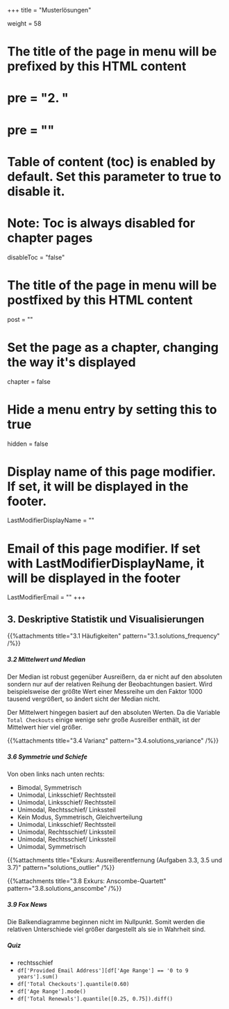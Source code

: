 +++
title = "Musterlösungen"

weight = 58
# The title of the page in menu will be prefixed by this HTML content
# pre = "<b>2. </b>"
# pre = "<i class='fab fa-github'></i>"
# Table of content (toc) is enabled by default. Set this parameter to true to disable it.
# Note: Toc is always disabled for chapter pages
disableToc = "false"

# The title of the page in menu will be postfixed by this HTML content
post = ""
# Set the page as a chapter, changing the way it's displayed
chapter = false
# Hide a menu entry by setting this to true
hidden = false
# Display name of this page modifier. If set, it will be displayed in the footer.
LastModifierDisplayName = ""
# Email of this page modifier. If set with LastModifierDisplayName, it will be displayed in the footer
LastModifierEmail = ""
+++

## 3. Deskriptive Statistik und Visualisierungen



{{%attachments title="3.1 Häufigkeiten" pattern="3.1.solutions_frequency" /%}}



##### 3.2 Mittelwert und Median

Der Median ist robust gegenüber Ausreißern, da er nicht auf den absoluten sondern nur auf der relativen Reihung der Beobachtungen basiert. Wird beispielsweise der größte Wert einer Messreihe um den Faktor 1000 tausend vergrößert, so ändert sicht der Median nicht.

Der Mittelwert hingegen basiert auf den absoluten Werten. Da die Variable `Total Checkouts` einige wenige sehr große Ausreißer enthält, ist der Mittelwert hier viel größer.


{{%attachments title="3.4 Varianz" pattern="3.4.solutions_variance" /%}}


##### 3.6 Symmetrie und Schiefe

Von oben links nach unten rechts:

- Bimodal, Symmetrisch
- Unimodal, Linksschief/ Rechtssteil
- Unimodal, Linksschief/ Rechtssteil
- Unimodal, Rechtsschief/ Linkssteil
- Kein Modus, Symmetrisch, Gleichverteilung
- Unimodal, Linksschief/ Rechtssteil
- Unimodal, Rechtsschief/ Linkssteil
- Unimodal, Rechtsschief/ Linkssteil
- Unimodal, Symmetrisch


{{%attachments title="Exkurs: Ausreißerentfernung (Aufgaben 3.3, 3.5 und 3.7)" pattern="solutions_outlier" /%}}

<!--
#### Symmetrie: Fallstudie

{{%attachments title="Lösungen" pattern="solutions_case_study" /%}}
-->


{{%attachments title="3.8 Exkurs: Anscombe-Quartett" pattern="3.8.solutions_anscombe" /%}}

##### 3.9 Fox News

Die Balkendiagramme beginnen nicht im Nullpunkt. Somit werden die relativen Unterschiede viel größer dargestellt als sie in Wahrheit sind.

##### Quiz

- rechtsschief
- `df['Provided Email Address'][df['Age Range'] == '0 to 9 years'].sum()`
- `df['Total Checkouts'].quantile(0.60)`
- `df['Age Range'].mode()`
- `df['Total Renewals'].quantile([0.25, 0.75]).diff()`
